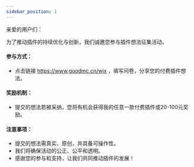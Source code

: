 ```yaml
---
sidebar_position: 1
---
```


亲爱的用户们：

为了推动插件的持续优化与创新，我们诚邀您参与插件想法征集活动。

#### 参与方式：

- 点击链接 https://www.goodmc.cn/wjx ，填写问卷，分享您的付费插件想法。

#### 奖励机制：

- 提交的想法若被采纳，您将有机会获得我的任意一款付费插件或20-100元奖励。

#### 注意事项：

- 提交的想法需真实、原创，并具备可操作性。
- 我们将确保活动的公正、公平和透明。
- 感谢您的参与和支持，让我们共同推动插件的发展！
